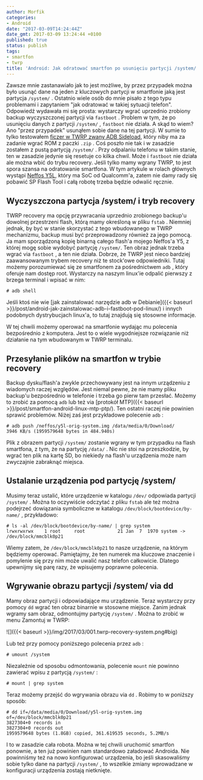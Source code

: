 ```yaml
---
author: Morfik
categories:
- Android
date: "2017-03-09T14:24:44Z"
date_gmt: 2017-03-09 13:24:44 +0100
published: true
status: publish
tags:
- smartfon
- twrp
title: 'Android: Jak odratować smartfon po usunięciu partycji /system/'
---
```


Zawsze mnie zastanawiało jak to jest możliwe, by przez przypadek można było usunąć dane na jeden z
kluczowych partycji w smartfonie jaką jest partycja `/system/` . Ostatnio wiele osób do mnie pisało
z tego typu problemami i zapytaniem "jak odratować w takiej sytuacji telefon". Odpowiedź wydawała mi
się prosta: wystarczy wgrać uprzednio zrobiony backup wyczyszczonej partycji via `fastboot` .
Problem w tym, że po usunięciu danych z partycji `/system/` , `fastboot` nie działa. A skąd to wiem?
Ano "przez przypadek" usunąłem sobie dane na tej partycji. W sumie to tylko testowałem [ficzer w
TWRP zwany ADB Sideload](https://twrp.me/faq/ADBSideload.html), który niby ma za zadanie wgrać ROM z
paczki `.zip` . Coś poszło nie tak i w zasadzie zostałem z pustą partycją `/system/` . Przy
odpalaniu telefonu w takim stanie, ten w zasadzie jedynie się resetuje co kilka chwil. Może i
`fastboot` nie działa ale można wbić do trybu recovery. Jeśli tylko mamy wgrany TWRP, to jest spora
szansa na odratowanie smartfona. W tym artykule w rolach głównych wystąpi [Neffos
Y5L](http://www.neffos.pl/product/details/Y5L), który ma SoC od Qualcomm'a, zatem nie damy rady się
pobawić SP Flash Tool i całą robotę trzeba będzie odwalić ręcznie.

<!--more-->
## Wyczyszczona partycja /system/ i tryb recovery

TWRP recovery ma opcję przywracania uprzednio zrobionego backup'u dowolnej przestrzeni flash, którą
mamy określoną w pliku `fstab` . Niemniej jednak, by być w stanie skorzystać z tego wbudowanego w
TWRP mechanizmu, backup musi być przeprowadzony również za jego pomocą. Ja mam sporządzoną kopię
binarną całego flash'a mojego Neffos'a Y5, z której mogę sobie wydobyć partycję `/system/`. Ten
obraz jednak trzeba wgrać via `fastboot` , a ten nie działa. Dobrze, że TWRP jest nieco bardziej
zaawansowanym trybem recovery niż te stock'owe odpowiedniki. Tutaj możemy porozumiewać się ze
smartfonem za pośrednictwem `adb` , który oferuje nam dostęp root. Wystarczy na naszym linux'ie
odpalić pierwszy z brzega terminal i wpisać w nim:

    # adb shell

Jeśli ktoś nie wie [jak zainstalować narzędzie adb w
Debianie]({{< baseurl >}}/post/android-jak-zainstalowac-adb-i-fastboot-pod-linux/) i innych
podobnych dystrybucjach linux'a, to tutaj znajdują się stosowne informacje.

W tej chwili możemy operować na smartfonie wydając mu polecenia bezpośrednio z komputera. Jest to o
wiele wygodniejsze rozwiązanie niż działanie na tym wbudowanym w TWRP terminalu.

## Przesyłanie plików na smartfon w trybie recovery

Backup dysku/flash'a zwykle przechowywany jest na innym urządzeniu z wiadomych raczej względów. Jest
niemal pewne, że nie mamy pliku backup'u bezpośrednio w telefonie i trzeba go pierw tam przesłać.
Możemy to zrobić za pomocą `adb` lub też via [protokół
MTP]({{< baseurl >}}/post/smartfon-android-linux-mtp-ptp/). Ten ostatni raczej nie powinien
sprawić problemów. Niżej zaś jest przykładowe polecenie `adb` :

    # adb push /neffos/y5l-orig-system.img /data/media/0/Download/
    3946 KB/s (1959579648 bytes in 484.940s)

Plik z obrazem partycji `/system/` zostanie wgrany w tym przypadku na flash smartfona, z tym, że na
partycję `/data/` . Nic nie stoi na przeszkodzie, by wgrać ten plik na kartę SD, bo niekiedy na
flash'u urządzenia może nam zwyczajnie zabraknąć miejsca.

## Ustalanie urządzenia pod partycję /system/

Musimy teraz ustalić, które urządzenie w katalogu `/dev/` odpowiada partycji `/system/` . Można to
oczywiście odczytać z pliku `fstab` ale też można podejrzeć dowiązania symboliczne w katalogu
`/dev/block/bootdevice/by-name/` , przykładowo:

    # ls -al /dev/block/bootdevice/by-name/ | grep system
    lrwxrwxrwx    1 root     root            21 Jan  7  1970 system -> /dev/block/mmcblk0p21

Wiemy zatem, że `/dev/block/mmcblk0p21` to nasze urządzenie, na którym będziemy operować.
Pamiętajmy, że ten numerek ma kluczowe znaczenie i pomylenie się przy nim może uwalić nasz telefon
całkowicie. Dlatego upewnijmy się parę razy, że wpisujemy poprawne polecenia.

## Wgrywanie obrazu partycji /system/ via dd

Mamy obraz partycji i odpowiadające mu urządzenie. Teraz wystarczy przy pomocy `dd` wgrać ten obraz
binarnie w stosowne miejsce. Zanim jednak wgramy sam obraz, odmontujmy partycję `/system/` . Można
to zrobić w menu Zamontuj w
TWRP:

![]({{< baseurl >}}/img/2017/03/001.twrp-recovery-system.png#big)

Lub też przy pomocy poniższego polecenia przez `adb` :

    # umount /system

Niezależnie od sposobu odmontowania, polecenie `mount` nie powinno zawierać wpisu z partycją
`/system/` :

    # mount | grep system

Teraz możemy przejść do wgrywania obrazu via `dd` . Robimy to w poniższy sposób:

    # dd if=/data/media/0/Download/y5l-orig-system.img of=/dev/block/mmcblk0p21
    3827304+0 records in
    3827304+0 records out
    1959579648 bytes (1.8GB) copied, 361.619535 seconds, 5.2MB/s

I to w zasadzie cała robota. Można w tej chwili uruchomić smartfon ponownie, a ten już powinien nam
standardowo załadować Androida. Nie powinniśmy też na nowo konfigurować urządzenia, bo jeśli
skasowaliśmy sobie tylko dane na partycji `/system/` , to wszelkie zmiany wprowadzane w konfiguracji
urządzenia zostają nietknięte.
